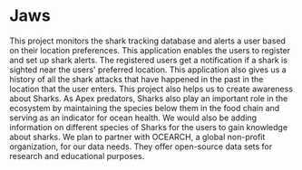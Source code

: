 # Jaws
This project monitors the shark tracking database and alerts a user based on their location preferences. This application enables the users to register and set up shark alerts. The registered users get a notification if a shark is sighted near the users' preferred location. This application also gives us a history of all the shark attacks that have happened in the past in the location that the user enters. This project also helps us to create awareness about Sharks. As Apex predators, Sharks also play an important role in the ecosystem by maintaining the species below them in the food chain and serving as an indicator for ocean health. We would also be adding information on different species of Sharks for the users to gain knowledge about sharks. We plan to partner with OCEARCH, a global non-profit organization, for our data needs. They offer open-source data sets for research and educational purposes. 
